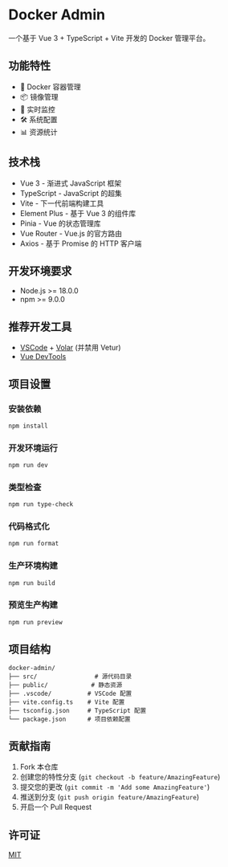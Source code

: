 # Docker Admin

一个基于 Vue 3 + TypeScript + Vite 开发的 Docker 管理平台。

## 功能特性

- 🐳 Docker 容器管理
- 📦 镜像管理
- 🔄 实时监控
- 🛠️ 系统配置
- 📊 资源统计

## 技术栈

- Vue 3 - 渐进式 JavaScript 框架
- TypeScript - JavaScript 的超集
- Vite - 下一代前端构建工具
- Element Plus - 基于 Vue 3 的组件库
- Pinia - Vue 的状态管理库
- Vue Router - Vue.js 的官方路由
- Axios - 基于 Promise 的 HTTP 客户端

## 开发环境要求

- Node.js >= 18.0.0
- npm >= 9.0.0

## 推荐开发工具

- [VSCode](https://code.visualstudio.com/) + [Volar](https://marketplace.visualstudio.com/items?itemName=Vue.volar) (并禁用 Vetur)
- [Vue DevTools](https://devtools.vuejs.org/)

## 项目设置

### 安装依赖

```sh
npm install
```

### 开发环境运行

```sh
npm run dev
```

### 类型检查

```sh
npm run type-check
```

### 代码格式化

```sh
npm run format
```

### 生产环境构建

```sh
npm run build
```

### 预览生产构建

```sh
npm run preview
```

## 项目结构

```
docker-admin/
├── src/                # 源代码目录
├── public/            # 静态资源
├── .vscode/          # VSCode 配置
├── vite.config.ts    # Vite 配置
├── tsconfig.json     # TypeScript 配置
└── package.json      # 项目依赖配置
```

## 贡献指南

1. Fork 本仓库
2. 创建您的特性分支 (`git checkout -b feature/AmazingFeature`)
3. 提交您的更改 (`git commit -m 'Add some AmazingFeature'`)
4. 推送到分支 (`git push origin feature/AmazingFeature`)
5. 开启一个 Pull Request

## 许可证

[MIT](LICENSE)
